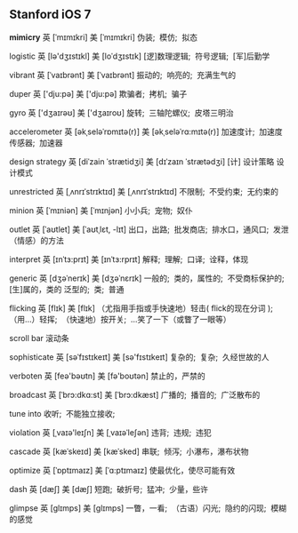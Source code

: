 

## Stanford iOS 7

**mimicry** 英 [ˈmɪmɪkri]  美 [ˈmɪmɪkri] 伪装;  模仿;  拟态

logistic 英 [lə'dʒɪstɪkl]  美 [loˈdʒɪstɪk] [逻]数理逻辑;  符号逻辑;  [军]后勤学

vibrant 英 [ˈvaɪbrənt]  美 [ˈvaɪbrənt] 振动的;  响亮的;  充满生气的

duper 英 ['dju:pə]  美 ['dju:pə] 欺骗者;  拷机;  骗子

gyro 英 ['dʒaɪrəʊ]  美 ['dʒaɪroʊ] 旋转;  三轴陀螺仪;  皮塔三明治

accelerometer 英 [əkˌseləˈrɒmɪtə(r)]  美 [əkˌseləˈrɑ:mɪtə(r)] 加速度计;  加速度传感器;  加速器

design strategy 英 [diˈzain ˈstrætidʒi]  美 [dɪˈzaɪn ˈstrætədʒi] [计] 设计策略 设计模式

unrestricted 英 [ˌʌnrɪˈstrɪktɪd]  美 [ˌʌnrɪˈstrɪktɪd] 不限制;  不受约束;  无约束的

minion 英 [ˈmɪniən]  美 [ˈmɪnjən] 小小兵;  宠物;  奴仆

outlet 英 [ˈaʊtlet]  美 [ˈaʊtˌlɛt, -lɪt] 出口，出路;  批发商店;  排水口，通风口;  发泄（情感）的方法

interpret 英 [ɪnˈtɜ:prɪt]  美 [ɪnˈtɜ:rprɪt] 解释;  理解;  口译;  诠释，体现

generic 英 [dʒəˈnerɪk]  美 [dʒəˈnɛrɪk] 一般的;  类的，属性的;  不受商标保护的;  [生]属的，类的 泛型的;  类;  普通

flicking 英 [flɪk]  美 [flɪk] （尤指用手指或手快速地）轻击( flick的现在分词 );  （用…）轻挥;  （快速地）按开关;  …笑了一下（或瞥了一眼等）

scroll bar 滚动条

sophisticate 英 [səˈfɪstɪkeɪt]  美 [sə'fɪstɪkeɪt] 复杂的;  复杂;  久经世故的人

verboten 英 [feə'bəʊtn]  美 [fə'boʊtən] 禁止的，严禁的

broadcast 英 [ˈbrɔ:dkɑ:st]  美 [ˈbrɔ:dkæst] 广播的;  播音的;  广泛散布的

tune into 收听;  不能独立接收; 

violation 英 [ˌvaɪə'leɪʃn]  美 [ˌvaɪəˈleʃən] 违背;  违规;  违犯

cascade 英 [kæˈskeɪd]  美 [kæˈsked] 串联;  倾泻;  小瀑布，瀑布状物

optimize 英 [ˈɒptɪmaɪz]  美 [ˈɑ:ptɪmaɪz] 使最优化，使尽可能有效

dash 英 [dæʃ]  美 [dæʃ] 短跑;  破折号;  猛冲;  少量，些许

glimpse 英 [glɪmps]  美 [ɡlɪmps] 一瞥，一看;  （古语）闪光;  隐约的闪现;  模糊的感觉

